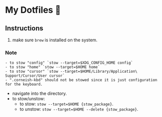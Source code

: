 # My Dotfiles 🥹

## Instructions

1. make sure `brew` is installed on the system.

### Note

    - to stow "config" `stow --target=$XDG_CONFIG_HOME config`
    - to stow "home" `stow --target=$HOME home`
    - to stow "cursor" `stow --target=$HOME/Library/Application\ Support/Cursor/User cursor`
    - ".corneish-kbd" should not be stowed since it is just configuration for the keyboard.

- navigate into the directory.
- to stow/unstow:
  - to stow: `stow --target=$HOME {stow_package}`.
  - to unstow: `stow --target=$HOME --delete {stow_package}`.
